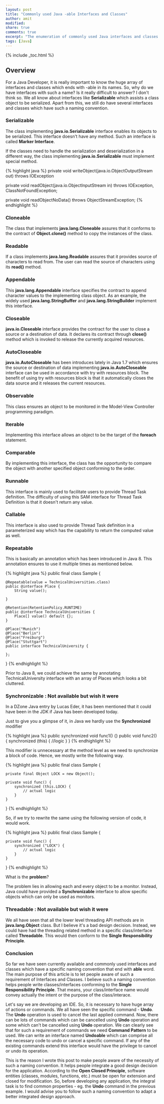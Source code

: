 ```yaml
---
layout: post
title: "Commonly used Java -able Interfaces and Classes"
author: amit
modified:
share: true
comments: true
excerpt: "The enumeration of commonly used Java interfaces and classes that ends with -able"
tags: [Java]
---
```


{% include _toc.html %}

## Overview

For a Java Developer, it is really important to know the huge array of interfaces and classes which ends with -able in its names. So, why do we have interfaces with such a name? Is it really difficult to answer? I don't think so. We all know about interfaces like **Serializable** which assists a class object to be serialized. Apart from this, we still do have several interfaces and classes which have such a naming convention.

### Serializable

The class implementing **java.io.Serializable** interface enables its objects to be serialized. This interface doesn't have any method. Such an interface is called **Marker Interface**.

If the classes need to handle the serialization and deserialization in a different way, the class implementing **java.io.Serializable** must implement special method.

{% highlight java %}
private void writeObject(java.io.ObjectOutputStream out) throws IOException

private void readObject(java.io.ObjectInputStream in) throws IOException, ClassNotFoundException;

private void readObjectNoData() throws ObjectStreamException;
{% endhighlight %}

### Cloneable

The class that implements **java.lang.Cloneable** assures that it conforms to the contract of **Object.clone()** method to copy the instances of the class.

### Readable

If a class implements **java.lang.Readable** assures that it provides source of characters to read from. The user can read the source of characters using its **read()** method.

### Appendable

This **java.lang.Appendable** interface specifies the contract to append character values to the implementing class object. As an example, the widely used **java.lang.StringBuffer** and **java.lang.StringBuilder** implement this interface.

### Closeable

**java.io.Closeable** interface provides the contract for the user to close a source or a destination of data. It declares its contract through **close()** method which is invoked to release the currently acquired resources.

### AutoCloseable

**java.io.AutoCloseable** has been introduces lately in Java 1.7 which ensures the source or destination of data implementing **java.io.AutoCloseable** interface can be used in accordance with try with resources block. The benefit of using try with resources block is that it automatically closes the data source and it releases the current resources.

### Observable

This class ensures an object to be monitored in the Model-View Controller programming paradigm.

### Iterable

Implementing this interface allows an object to be the target of the **foreach** statement.

### Comparable

By implementing this interface, the class has the opportunity to compare the object with another specified object conforming to the order.

### Runnable

This interface is mainly used to facilitate users to provide Thread Task definition. The difficulty of using this SAM interface for Thread Task Definition is that it doesn't return any value.

### Callable<V>

This interface is also used to provide Thread Task definition in a parameterized way which has the capability to return the computed value as well.

### Repeatable

This is basically an annotation which has been introduced in Java 8. This annotation ensures to use it multiple times as mentioned below.

{% highlight java %}
public final class Sample {

	@Repeatable(value = TechnicalUniversities.class)
	public @interface Place {
		String value();

	}

	@Retention(RetentionPolicy.RUNTIME)
	public @interface TechnicalUniversities {
		Place[] value() default {};
	}

	@Place("Munich")
	@Place("Berlin")
	@Place("Freiburg")
	@Place("Stuttgart")
	public interface TechnicalUniversity {

	};
}
{% endhighlight %}

Prior to Java 8, we could achieve the same by annotating TechnicalUniversity interface with an array of Places which looks a bit cluttered.

### Synchronizable : Not available but wish it were

In a DZone Java entry by Lucas Eder, it has been mentioned that it could have been in the JDK if Java has been developed today.

Just to give you a glimpse of it, in Java we hardly use the **Synchronized** modifier

{% highlight java %}
public synchronized void func1() {}
public void func2() {
    synchronized (this) {
      //logic
    }
}
{% endhighlight %}

This modifier is unnecessary at the method level as we need to synchronize a block of code. Hence, we mostly write the following way.

{% highlight java %}
public final class Sample {

	private final Object LOCK = new Object();

	private void func() {
		synchronized (this.LOCK) {
			// actual logic
		}
	}
}
{% endhighlight %}

So, if we try to rewrite the same using the following version of code, it would work.

{% highlight java %}
public final class Sample {

	private void func() {
		synchronized ("LOCK") {
			// actual logic
		}
	}

}
{% endhighlight %}

What is the **problem**?

The problem lies in allowing each and every object to be a monitor. Instead, Java could have provided a **Synchronizable** interface to allow specific objects which can only be used as monitors.

### Threadable : Not available but wish it were

We all have seen that all the lower level threading API methods are in **java.lang.Object** class. But I believe it's a bad design decision. Instead, we could have had the threading related method in a specific class/interface called **Threadable**. This would then conform to the **Single Responsibility Principle**.

### Conclusion

So far we have seen currently available and commonly used interfaces and classes which have a specific naming convention that end with **able** word. The main purpose of this article is to let people aware of such a requirement of Interfaces and Classes. I believe such a naming convention helps people write classes/interfaces conforming to the **Single Responsibility Principle**. That means, your class/interface name would convey actually the intent or the purpose of the class/interace.

Let's say we are developing an IDE. So, it is necessary to have huge array of actions or commands. We all have seen the specific command - **Undo**. The **Undo** operation is used to cancel the last applied command. Now, there can be lots of commands which can be cancelled using **Undo** operation and some which can't be cancelled using **Undo** operation. We can clearly see that for such a requirement of commands we need **Command Pattern** to be used. We can write an interface named **Undoable** which can comprise all the necessary code to undo or cancel a specific command. If any of the existing commands extend this interface would have the privilege to cancel or undo its operation.

This is the reason I wrote this post to make people aware of the necessity of such a naming convention. It helps people integrate a good design decision for the application. According to the **Open Closed Principle**, software entities (classes, modules, functions, etc.) must be open for extension and closed for modification. So, before developing any application, the integral task is to find common properties - eg. the **Undo** command in the previous example. I would advise you to follow such a naming convention to adapt a better integrated design approach.
